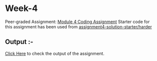 # Week-4
Peer-graded Assignment: <a href="https://github.com/jhu-ep-coursera/fullstack-course4/blob/master/assignments/assignment4/Assignment-4.md" target="_blank">Module 4 Coding Assignment</a>
Starter code for this assignment has been used from <a href="https://github.com/jhu-ep-coursera/fullstack-course4/tree/master/assignments/assignment4/assignment4-solution-starter/harder">assignment4-solution-starter/harder</a>
## Output :-
<a href="https://souvikmajumder26.github.io/HTML-CSS-and-JavaScript-for-Web-Developers/Week-4/" target="_blank">Click Here</a> to check the output of the assignment.
